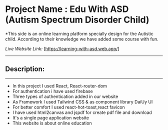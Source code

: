 # Project Name : Edu With ASD (Autism Spectrum Disorder Child)

*This side is an online learning platform specially design for the Autistic child.
According to their knowledge we have added some course with fun.

*Live Website Link:* [https://learning-with-asd.web.app/]

***

## Description:
***
+ In this project I used React, React-router-dom
+ For authentication i have used firebase
+ Three types of authentication added in our website
+ As Framework I used Tailwind CSS & as component library DaiUy UI
+ For better comfort I used react-hot-toast,react favicon
+ I have used html2canvas and jspdf for create pdf file and download
+ It's a single page application website
+ This website is about online education 

